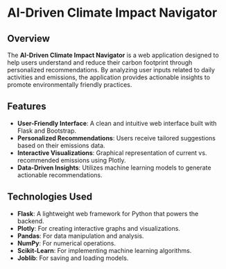 # AI-Driven Climate Impact Navigator

## Overview
The **AI-Driven Climate Impact Navigator** is a web application designed to help users understand and reduce their carbon footprint through personalized recommendations. By analyzing user inputs related to daily activities and emissions, the application provides actionable insights to promote environmentally friendly practices.

## Features
- **User-Friendly Interface**: A clean and intuitive web interface built with Flask and Bootstrap.
- **Personalized Recommendations**: Users receive tailored suggestions based on their emissions data.
- **Interactive Visualizations**: Graphical representation of current vs. recommended emissions using Plotly.
- **Data-Driven Insights**: Utilizes machine learning models to generate actionable recommendations.

## Technologies Used
- **Flask**: A lightweight web framework for Python that powers the backend.
- **Plotly**: For creating interactive graphs and visualizations.
- **Pandas**: For data manipulation and analysis.
- **NumPy**: For numerical operations.
- **Scikit-Learn**: For implementing machine learning algorithms.
- **Joblib**: For saving and loading models.


 
